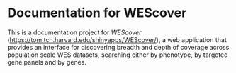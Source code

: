 # Documentation for WEScover

This is a documentation project for <i>WEScover</i> (https://tom.tch.harvard.edu/shinyapps/WEScover/), a web application that provides an interface for discovering breadth and depth of coverage across population scale WES datasets, searching either by phenotype, by targeted gene panels and by genes.
